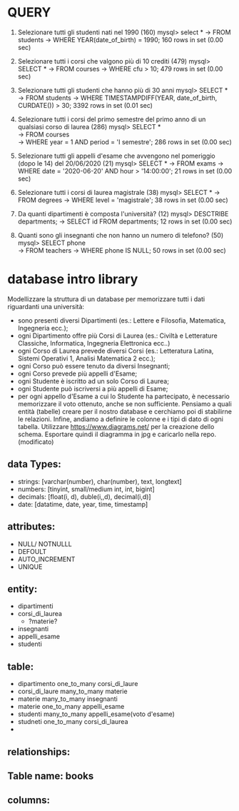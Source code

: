 # QUERY

1. Selezionare tutti gli studenti nati nel 1990 (160)
mysql> select *
    -> FROM students
    -> WHERE YEAR(date_of_birth) = 1990;
    160 rows in set (0.00 sec)

2. Selezionare tutti i corsi che valgono più di 10 crediti (479)
mysql> SELECT *
    -> FROM courses
    -> WHERE cfu > 10;
    479 rows in set (0.00 sec)

3. Selezionare tutti gli studenti che hanno più di 30 anni
mysql> SELECT *
    -> FROM students
    -> WHERE TIMESTAMPDIFF(YEAR, date_of_birth, CURDATE()) > 30;
    3392 rows in set (0.01 sec)

4. Selezionare tutti i corsi del primo semestre del primo anno di un qualsiasi corso di
laurea (286)
mysql> SELECT *     
    -> FROM courses          
    -> WHERE year = 1 AND period = 'I semestre';
    286 rows in set (0.00 sec)

5. Selezionare tutti gli appelli d'esame che avvengono nel pomeriggio (dopo le 14) del
20/06/2020 (21)
mysql> SELECT *
    -> FROM exams
    -> WHERE date = '2020-06-20' AND hour > '14:00:00';
    21 rows in set (0.00 sec)

6. Selezionare tutti i corsi di laurea magistrale (38)
mysql> SELECT *
    -> FROM degrees
    -> WHERE level = 'magistrale';
    38 rows in set (0.00 sec)

7. Da quanti dipartimenti è composta l'università? (12)
mysql> DESCTRIBE departments;
    -> SELECT id FROM departments;
    12 rows in set (0.00 sec)

8. Quanti sono gli insegnanti che non hanno un numero di telefono? (50)
mysql> SELECT phone    
    -> FROM teachers
    -> WHERE phone IS NULL;
    50 rows in set (0.00 sec)


# database intro library
Modellizzare la struttura di un database per memorizzare tutti i dati riguardanti una università:
- sono presenti diversi Dipartimenti (es.: Lettere e Filosofia, Matematica, Ingegneria ecc.);
- ogni Dipartimento offre più Corsi di Laurea (es.: Civiltà e Letterature Classiche, Informatica, Ingegneria Elettronica ecc..)
- ogni Corso di Laurea prevede diversi Corsi (es.: Letteratura Latina, Sistemi Operativi 1, Analisi Matematica 2 ecc.);
- ogni Corso può essere tenuto da diversi Insegnanti;
- ogni Corso prevede più appelli d'Esame;
- ogni Studente è iscritto ad un solo Corso di Laurea;
- ogni Studente può iscriversi a più appelli di Esame;
- per ogni appello d'Esame a cui lo Studente ha partecipato, è necessario memorizzare il voto ottenuto, anche se non sufficiente.
Pensiamo a quali entità (tabelle) creare per il nostro database e cerchiamo poi di stabilirne le relazioni.
Infine, andiamo a definire le colonne e i tipi di dato di ogni tabella.
Utilizzare https://www.diagrams.net/ per la creazione dello schema.
Esportare quindi il diagramma in jpg e caricarlo nella repo. (modificato) 


## data Types:

- strings: [varchar(number), char(number), text, longtext]
- numbers: [tinyint, small/medium int, int, bigint]
- decimals: [float(i, d), duble(i,,d), decimal(i,d)]
- date: [datatime, date, year, time, timestamp]

## attributes:

- NULL/ NOTNULLL
- DEFOULT
- AUTO_INCREMENT
- UNIQUE

## entity:
- dipartimenti
- corsi_di_laurea
    - ?materie?
- insegnanti
- appelli_esame 
- studenti 


## table:
- dipartimento one_to_many corsi_di_laure
- corsi_di_laure many_to_many materie
- materie many_to_many insegnanti
- materie one_to_many appelli_esame
- studenti many_to_many appelli_esame(voto d'esame)
- studneti one_to_many corsi_di_laurea
- 




## relationships:








## Table name: books
## columns: 


